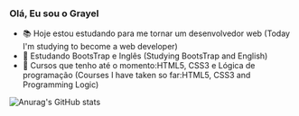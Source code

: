 ### Olá, Eu sou o Grayel

- 📚 Hoje estou estudando para me tornar um desenvolvedor web (Today I'm studying to become a web developer)
- 📖 Estudando BootsTrap e Inglês (Studying BootsTrap and English)
- 📜 Cursos que tenho até o momento:HTML5, CSS3 e Lógica de programação (Courses I have taken so far:HTML5, CSS3 and Programming Logic)

  
![Anurag's GitHub stats](https://github-readme-stats.vercel.app/api?username=GrayelOficial&show_icons=true&theme=dracula)
